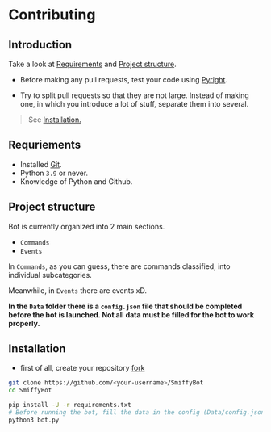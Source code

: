 # Contributing
## Introduction
Take a look at [Requirements](#requriements) and [Project structure](#project-structure).

- Before making any pull requests, test your code using [Pyright](https://microsoft.github.io/pyright/#/).


- Try to split pull requests so that they are not large. Instead of making one,
in which you introduce a lot of stuff, separate them into several.

> See [Installation.](#installation)

## Requriements
- Installed [Git](https://git-scm.com/book/en/v2/Getting-Started-Installing-Git).
- Python `3.9` or never.
- Knowledge of Python and Github.

## Project structure
Bot is currently organized into 2 main sections.

- `Commands`
- `Events`

In `Commands`, as you can guess, there are commands classified, into individual subcategories.

Meanwhile, in `Events` there are events xD.

**In the `Data` folder there is a `config.json` file that should be completed before the bot is launched.
Not all data must be filled for the bot to work properly.**

## Installation
- first of all, create your repository [fork](https://docs.github.com/en/get-started/quickstart/fork-a-repo)

```sh
git clone https://github.com/<your-username>/SmiffyBot
cd SmiffyBot

pip install -U -r requirements.txt
# Before running the bot, fill the data in the config (Data/config.json)
python3 bot.py
```
